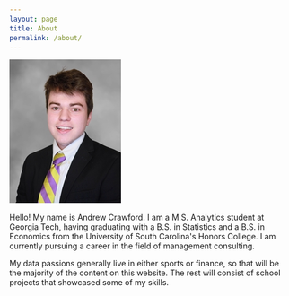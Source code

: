 ```yaml
---
layout: page
title: About
permalink: /about/
---
```

![me](/images/IMG_4794.JPG)

Hello! My name is Andrew Crawford. I am a M.S. Analytics student at Georgia Tech, having graduating with a B.S. in Statistics and a B.S. in Economics from the University of South Carolina's Honors College. I am currently pursuing a career in the field of management consulting. 

My data passions generally live in either sports or finance, so that will be the majority of the content on this website. The rest will consist of school projects that showcased some of my skills. 
